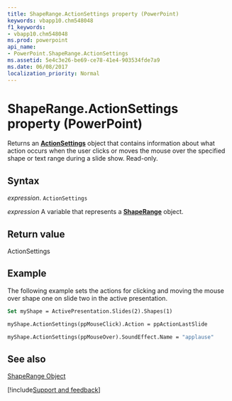 ```yaml
---
title: ShapeRange.ActionSettings property (PowerPoint)
keywords: vbapp10.chm548048
f1_keywords:
- vbapp10.chm548048
ms.prod: powerpoint
api_name:
- PowerPoint.ShapeRange.ActionSettings
ms.assetid: 5e4c3e26-be69-ce78-41e4-903534fde7a9
ms.date: 06/08/2017
localization_priority: Normal
---
```



# ShapeRange.ActionSettings property (PowerPoint)

Returns an  **[ActionSettings](PowerPoint.ActionSettings.md)** object that contains information about what action occurs when the user clicks or moves the mouse over the specified shape or text range during a slide show. Read-only.


## Syntax

_expression_. `ActionSettings`

_expression_ A variable that represents a **[ShapeRange](PowerPoint.ShapeRange.md)** object.


## Return value

ActionSettings


## Example

The following example sets the actions for clicking and moving the mouse over shape one on slide two in the active presentation.


```vb
Set myShape = ActivePresentation.Slides(2).Shapes(1)

myShape.ActionSettings(ppMouseClick).Action = ppActionLastSlide

myShape.ActionSettings(ppMouseOver).SoundEffect.Name = "applause"
```


## See also


[ShapeRange Object](PowerPoint.ShapeRange.md)

[!include[Support and feedback](~/includes/feedback-boilerplate.md)]